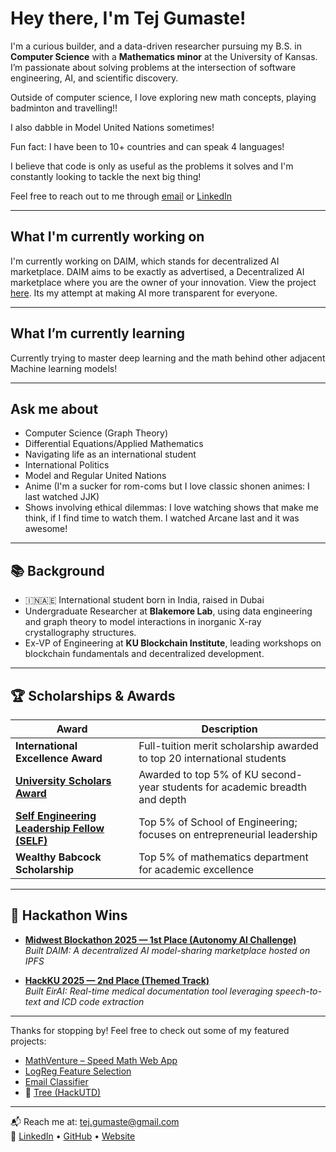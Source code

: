 # Hey there, I'm Tej Gumaste!

I'm a curious builder, and a data-driven researcher pursuing my B.S. in **Computer Science** with a **Mathematics minor** at the University of Kansas. I’m passionate about solving problems at the intersection of software engineering, AI, and scientific discovery.

Outside of computer science, I love exploring new math concepts, playing badminton and travelling!!

I also dabble in Model United Nations sometimes!

Fun fact: I have been to 10+ countries and can speak 4 languages!

I believe that code is only as useful as the problems it solves and I'm constantly looking to tackle the next big thing!

Feel free to reach out to me through [email](mailto:tej.gumaste@gmail.com) or [LinkedIn](https://linkedin.com/in/tej-gumaste)

---
## What I'm currently working on

I'm currently working on DAIM, which stands for decentralized AI marketplace. DAIM aims to be exactly as advertised, a Decentralized AI marketplace where you are the owner of your innovation. View the project [here](https://github.com/Vegito2367/DAIM). Its my attempt at making AI more transparent for everyone.

---
## What I’m currently learning

Currently trying to master deep learning and the math behind other adjacent Machine learning models!

---
## Ask me about
- Computer Science (Graph Theory)
- Differential Equations/Applied Mathematics
- Navigating life as an international student
- International Politics
- Model and Regular United Nations
- Anime (I'm a sucker for rom-coms but I love classic shonen animes: I last watched JJK)
- Shows involving ethical dilemmas: I love watching shows that make me think, if I find time to watch them. I watched Arcane last and it was awesome!
---

## 📚 Background

- 🇮🇳🇦🇪 International student born in India, raised in Dubai
- Undergraduate Researcher at **Blakemore Lab**, using data engineering and graph theory to model interactions in inorganic X-ray crystallography structures.
- Ex-VP of Engineering at **KU Blockchain Institute**, leading workshops on blockchain fundamentals and decentralized development.
---

## 🏆 Scholarships & Awards

| Award                                         | Description                                                                 |
| --------------------------------------------- | --------------------------------------------------------------------------- |
| **International Excellence Award**            | Full-tuition merit scholarship awarded to top 20 international students     |
| [**University Scholars Award**](https://news.ku.edu/news/article/2024-class-of-university-scholars-announced)                 | Awarded to top 5% of KU second-year students for academic breadth and depth |
| [**Self Engineering Leadership Fellow (SELF)**](https://engr.ku.edu/self-engineering-leadership-fellows-program) | Top 5% of School of Engineering; focuses on entrepreneurial leadership      |
| **Wealthy Babcock Scholarship**               | Top 5% of mathematics department for academic excellence                    |
---

## 🥇 Hackathon Wins

- [**Midwest Blockathon 2025 — 1st Place (Autonomy AI Challenge)**](https://devpost.com/software/daim)  
  _Built DAIM: A decentralized AI model-sharing marketplace hosted on IPFS_

- [**HackKU 2025 — 2nd Place (Themed Track)**](https://devpost.com/software/eirai)  
  _Built EirAI: Real-time medical documentation tool leveraging speech-to-text and ICD code extraction_

---

Thanks for stopping by! Feel free to check out some of my featured projects:
- [MathVenture – Speed Math Web App](https://math-venture.com/)
- [LogReg Feature Selection](https://github.com/Vegito2367/LogResFeatureSelection)
- [Email Classifier](https://github.com/Vegito2367/EmailClassifier)
- 🌳 [Tree (HackUTD)](https://github.com/Vegito2367/Tree-HackUTD)

---

📬 Reach me at: [tej.gumaste@gmail.com](mailto:tej.gumaste@gmail.com)  
🔗 [LinkedIn](https://linkedin.com/in/tej-gumaste) • [GitHub](https://github.com/Vegito2367) • [Website](https://tejgumaste.com)



<!--
**Vegito2367/Vegito2367** is a ✨ _special_ ✨ repository because its `README.md` (this file) appears on your GitHub profile.

Here are some ideas to get you started:

- 🔭 I’m currently working on ...
- 🌱 I’m currently learning ...
- 👯 I’m looking to collaborate on ...
- 🤔 I’m looking for help with ...
- 💬 Ask me about ...
- 📫 How to reach me: ...
- 😄 Pronouns: ...
- ⚡ Fun fact: ...
-->
